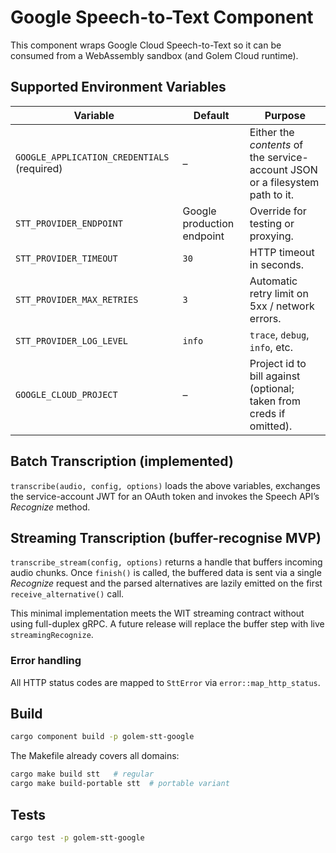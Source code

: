 # Google Speech-to-Text Component

This component wraps Google Cloud Speech-to-Text so it can be consumed from a WebAssembly sandbox (and Golem Cloud runtime).

## Supported Environment Variables

| Variable | Default | Purpose |
|----------|---------|---------|
| `GOOGLE_APPLICATION_CREDENTIALS` (required) | – |  Either the *contents* of the service-account JSON or a filesystem path to it. |
| `STT_PROVIDER_ENDPOINT` | Google production endpoint | Override for testing or proxying. |
| `STT_PROVIDER_TIMEOUT` | `30` | HTTP timeout in seconds. |
| `STT_PROVIDER_MAX_RETRIES` | `3` | Automatic retry limit on 5xx / network errors. |
| `STT_PROVIDER_LOG_LEVEL` | `info` | `trace`, `debug`, `info`, etc. |
| `GOOGLE_CLOUD_PROJECT` | – | Project id to bill against (optional; taken from creds if omitted). |

## Batch Transcription (implemented)

`transcribe(audio, config, options)` loads the above variables, exchanges the service-account JWT for an OAuth token and invokes the Speech API’s *Recognize* method.

## Streaming Transcription (buffer-recognise MVP)

`transcribe_stream(config, options)` returns a handle that buffers incoming audio chunks. Once `finish()` is called, the buffered data is sent via a single *Recognize* request and the parsed alternatives are lazily emitted on the first `receive_alternative()` call.

This minimal implementation meets the WIT streaming contract without using full-duplex gRPC. A future release will replace the buffer step with live `streamingRecognize`.

### Error handling

All HTTP status codes are mapped to `SttError` via `error::map_http_status`.

## Build

```bash
cargo component build -p golem-stt-google
```

The Makefile already covers all domains:

```bash
cargo make build stt   # regular
cargo make build-portable stt  # portable variant
```

## Tests

```bash
cargo test -p golem-stt-google
``` 